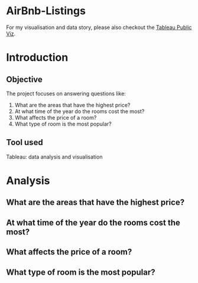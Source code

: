 # AirBnb-Listings
For my visualisation and data story, please also checkout the [Tableau Public Viz](https://public.tableau.com/app/profile/hieu.pham7426/viz/AirBnbListings_17167419793510/Story1).

# Introduction
## Objective
The project focuses on answering questions like:
1. What are the areas that have the highest price?
2. At what time of the year do the rooms cost the most?
3. What affects the price of a room?
4. What type of room is the most popular?

## Tool used
Tableau: data analysis and visualisation

# Analysis
## What are the areas that have the highest price?
## At what time of the year do the rooms cost the most?
## What affects the price of a room?
## What type of room is the most popular?

